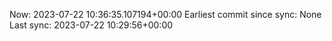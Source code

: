Now: 2023-07-22 10:36:35.107194+00:00 Earliest commit since sync: None Last sync: 2023-07-22 10:29:56+00:00
